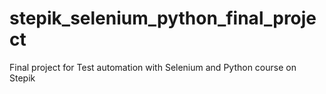 # stepik_selenium_python_final_project
Final project for Test automation with Selenium and Python course on Stepik 
